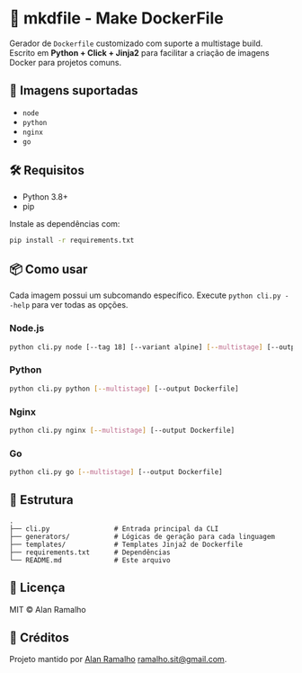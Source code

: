 
# 🐳 mkdfile - Make DockerFile

Gerador de `Dockerfile` customizado com suporte a multistage build.  
Escrito em **Python + Click + Jinja2** para facilitar a criação de imagens Docker para projetos comuns.

## 🚀 Imagens suportadas

- `node`
- `python`
- `nginx`
- `go`

## 🛠️ Requisitos

- Python 3.8+
- pip

Instale as dependências com:

```bash
pip install -r requirements.txt
```

## 📦 Como usar

Cada imagem possui um subcomando específico. Execute `python cli.py --help` para ver todas as opções.

### Node.js

```bash
python cli.py node [--tag 18] [--variant alpine] [--multistage] [--output Dockerfile]
```

### Python

```bash
python cli.py python [--multistage] [--output Dockerfile]
```

### Nginx

```bash
python cli.py nginx [--multistage] [--output Dockerfile]
```

### Go

```bash
python cli.py go [--multistage] [--output Dockerfile]
```

## 📁 Estrutura

```
.
├── cli.py                # Entrada principal da CLI
├── generators/           # Lógicas de geração para cada linguagem
├── templates/            # Templates Jinja2 de Dockerfile
├── requirements.txt      # Dependências
└── README.md             # Este arquivo
```

## 📄 Licença

MIT © Alan Ramalho

## 🙏 Créditos

Projeto mantido por [Alan Ramalho](https://github.com/raioramalho) <ramalho.sit@gmail.com>.
